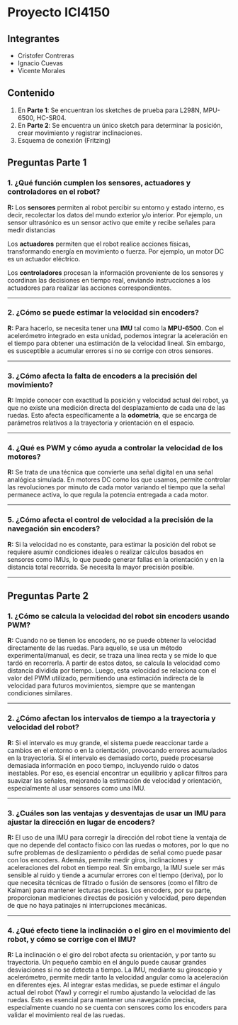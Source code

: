# Proyecto ICI4150
 
## Integrantes

- Cristofer Contreras
- Ignacio Cuevas
- Vicente Morales

## Contenido

1. En **Parte 1**: Se encuentran los sketches de prueba para L298N, MPU-6500, HC-SR04.
2. En **Parte 2**: Se encuentra un único sketch para determinar la posición, crear movimiento y registrar inclinaciones.
2. Esquema de conexión (Fritzing)

## Preguntas Parte 1

### 1. ¿Qué función cumplen los sensores, actuadores y controladores en el robot?
**R:** Los **sensores** permiten al robot percibir su entorno y estado interno, es decir, recolectar los datos del mundo exterior y/o interior. Por ejemplo, un sensor ultrasónico es un sensor activo que emite y recibe señales para medir distancias

Los **actuadores** permiten que el robot realice acciones físicas, transformando energía en movimiento o fuerza. Por ejemplo, un motor DC es un actuador eléctrico.

Los **controladores** procesan la información proveniente de los sensores y coordinan las decisiones en tiempo real, enviando instrucciones a los actuadores para realizar las acciones correspondientes.

---

### 2. ¿Cómo se puede estimar la velocidad sin encoders?
**R:** Para hacerlo, se necesita tener una **IMU** tal como la **MPU-6500**. Con el acelerómetro integrado en esta unidad, podemos integrar la aceleración en el tiempo para obtener una estimación de la velocidad lineal. Sin embargo, es susceptible a acumular errores si no se corrige con otros sensores.

---

### 3. ¿Cómo afecta la falta de encoders a la precisión del movimiento? 
**R:** Impide conocer con exactitud la posición y velocidad actual del robot, ya que no existe una medición directa del desplazamiento de cada una de las ruedas. Esto afecta específicamente a la **odometría**, que se encarga de parámetros relativos a la trayectoria y orientación en el espacio.

---

### 4. ¿Qué es PWM y cómo ayuda a controlar la velocidad de los motores?
**R:** Se trata de una técnica que convierte una señal digital en una señal analógica simulada. En motores DC como los que usamos, permite controlar las revoluciones por minuto de cada motor variando el tiempo que la señal permanece activa, lo que regula la potencia entregada a cada motor.

---

### 5. ¿Cómo afecta el control de velocidad a la precisión de la navegación sin encoders?
**R:** Si la velocidad no es constante, para estimar la posición del robot se requiere asumir condiciones ideales o realizar cálculos basados en sensores como IMUs, lo que puede generar fallas en la orientación y en la distancia total recorrida. Se necesita la mayor precisión posible.

---

## Preguntas Parte 2

### 1. ¿Cómo se calcula la velocidad del robot sin encoders usando PWM?
**R:** Cuando no se tienen los encoders, no se puede obtener la velocidad directamente de las ruedas. Para aquello, se usa un método experimental/manual, es decir, se traza una línea recta y se mide lo que tardó en recorrerla. A partir de estos datos, se calcula la velocidad como distancia dividida por tiempo. Luego, esta velocidad se relaciona con el valor del PWM utilizado, permitiendo una estimación indirecta de la velocidad para futuros movimientos, siempre que se mantengan condiciones similares.

---

### 2. ¿Cómo afectan los intervalos de tiempo a la trayectoria y velocidad del robot?
**R:** Si el intervalo es muy grande, el sistema puede reaccionar tarde a cambios en el entorno o en la orientación, provocando errores acumulados en la trayectoria. Si el intervalo es demasiado corto, puede procesarse demasiada información en poco tiempo, incluyendo ruido o datos inestables. Por eso, es esencial encontrar un equilibrio y aplicar filtros para suavizar las señales, mejorando la estimación de velocidad y orientación, especialmente al usar sensores como una IMU.

---

### 3. ¿Cuáles son las ventajas y desventajas de usar un IMU para ajustar la dirección en lugar de encoders?
**R:** El uso de una IMU para corregir la dirección del robot tiene la ventaja de que no depende del contacto físico con las ruedas o motores, por lo que no sufre problemas de deslizamiento o pérdidas de señal como puede pasar con los encoders. Además, permite medir giros, inclinaciones y aceleraciones del robot en tiempo real. Sin embargo, la IMU suele ser más sensible al ruido y tiende a acumular errores con el tiempo (deriva), por lo que necesita técnicas de filtrado o fusión de sensores (como el filtro de Kalman) para mantener lecturas precisas. Los encoders, por su parte, proporcionan mediciones directas de posición y velocidad, pero dependen de que no haya patinajes ni interrupciones mecánicas.

---

### 4. ¿Qué efecto tiene la inclinación o el giro en el movimiento del robot, y cómo se corrige con el IMU?
**R:** La inclinación o el giro del robot afecta su orientación, y por tanto su trayectoria. Un pequeño cambio en el ángulo puede causar grandes desviaciones si no se detecta a tiempo. La IMU, mediante su giroscopio y acelerómetro, permite medir tanto la velocidad angular como la aceleración en diferentes ejes. Al integrar estas medidas, se puede estimar el ángulo actual del robot (Yaw) y corregir el rumbo ajustando la velocidad de las ruedas. Esto es esencial para mantener una navegación precisa, especialmente cuando no se cuenta con sensores como los encoders para validar el movimiento real de las ruedas.

